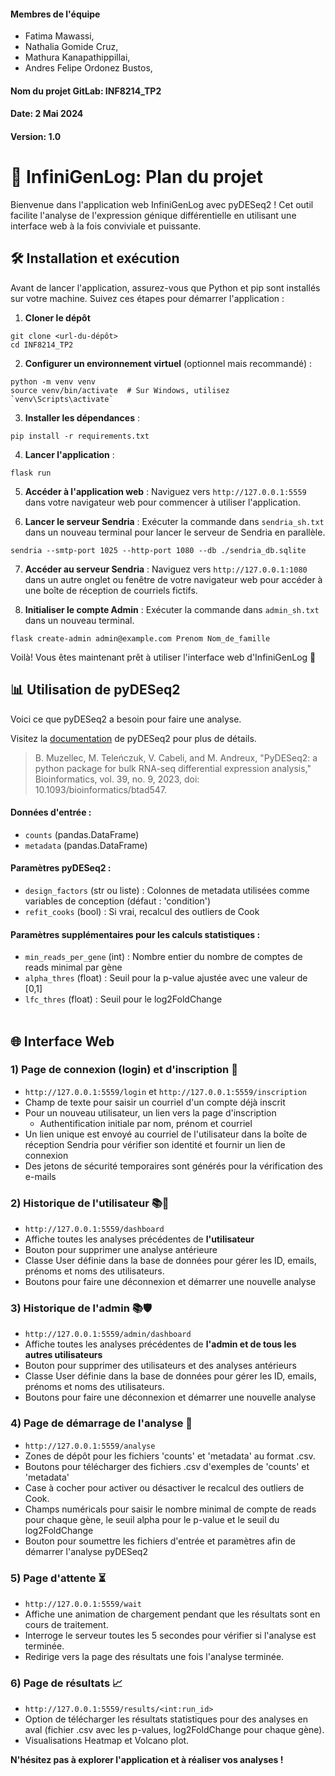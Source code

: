 #### Membres de l'équipe
- Fatima Mawassi,
- Nathalia Gomide Cruz,
- Mathura Kanapathippillai,
- Andres Felipe Ordonez Bustos,

#### Nom du projet GitLab: INF8214_TP2
#### Date: 2 Mai 2024
#### Version: 1.0

# 🧬 InfiniGenLog: Plan du projet

Bienvenue dans l'application web InfiniGenLog avec pyDESeq2 ! Cet outil facilite l'analyse de l'expression génique différentielle en utilisant une interface web à la fois conviviale et puissante.

## 🛠 Installation et exécution
Avant de lancer l'application, assurez-vous que Python et pip sont installés sur votre machine. Suivez ces étapes pour démarrer l'application :

1. **Cloner le dépôt**
 ```shell
 git clone <url-du-dépôt>
 cd INF8214_TP2
 ```

2. **Configurer un environnement virtuel** (optionnel mais recommandé) :
```shell
python -m venv venv
source venv/bin/activate  # Sur Windows, utilisez `venv\Scripts\activate`
```

3. **Installer les dépendances** :
```shell
pip install -r requirements.txt
```

4. **Lancer l'application** :
```shell
flask run
```

5. **Accéder à l'application web** :
Naviguez vers `http://127.0.0.1:5559` dans votre navigateur web pour commencer à utiliser l'application.

6. **Lancer le serveur Sendria** : 
Exécuter la commande dans `sendria_sh.txt` dans un nouveau terminal pour lancer le serveur de Sendria en parallèle.
```shell
sendria --smtp-port 1025 --http-port 1080 --db ./sendria_db.sqlite
```
7. **Accéder au serveur Sendria** : 
Naviguez vers `http://127.0.0.1:1080` dans un autre onglet ou fenêtre de votre navigateur web pour accéder à une boîte de réception de courriels fictifs.

8. **Initialiser le compte Admin** :
Exécuter la commande dans `admin_sh.txt` dans un nouveau terminal.
```shell
flask create-admin admin@example.com Prenom Nom_de_famille
```

Voilà! Vous êtes maintenant prêt à utiliser l'interface web d'InfiniGenLog 👏

## 📊 Utilisation de pyDESeq2
Voici ce que pyDESeq2 a besoin pour faire une analyse.

Visitez la [documentation](https://pydeseq2.readthedocs.io/en/latest/) de pyDESeq2 pour plus de détails.
>B. Muzellec, M. Teleńczuk, V. Cabeli, and M. Andreux, "PyDESeq2: a python package for bulk RNA-seq differential expression analysis," Bioinformatics, vol. 39, no. 9, 2023, doi: 10.1093/bioinformatics/btad547.


#### Données d'entrée : 
  - `counts` (pandas.DataFrame)
  - `metadata` (pandas.DataFrame)

#### Paramètres pyDESeq2 :
- `design_factors` (str ou liste) : Colonnes de metadata utilisées comme variables de conception (défaut : 'condition')
- `refit_cooks` (bool) : Si vrai, recalcul des outliers de Cook

#### Paramètres supplémentaires pour les calculs statistiques :
- `min_reads_per_gene` (int) : Nombre entier du nombre de comptes de reads minimal par gène
- `alpha_thres` (float) : Seuil pour la p-value ajustée avec une valeur de \[0,1]
- `lfc_thres` (float) : Seuil pour le log2FoldChange
<br><br>
## 🌐 Interface Web

### 1) **Page de connexion (login) et d'inscription** 🔐
   - `http://127.0.0.1:5559/login` et `http://127.0.0.1:5559/inscription`
   - Champ de texte pour saisir un courriel d'un compte déjà inscrit
   - Pour un nouveau utilisateur, un lien vers la page d'inscription
      - Authentification initiale par nom, prénom et courriel
   - Un lien unique est envoyé au courriel de l'utilisateur dans la boîte de réception Sendria pour vérifier son identité et fournir un lien de connexion
   - Des jetons de sécurité temporaires sont générés pour la vérification des e-mails

### 2) **Historique de l'utilisateur** 📚👤
   - `http://127.0.0.1:5559/dashboard`
   - Affiche toutes les analyses précédentes de **l'utilisateur**
   - Bouton pour supprimer une analyse antérieure
   - Classe User définie dans la base de données pour gérer les ID, emails, prénoms et noms des utilisateurs.
   - Boutons pour faire une déconnexion et démarrer une nouvelle analyse

### 3) **Historique de l'admin** 📚🛡️
   - `http://127.0.0.1:5559/admin/dashboard`
   - Affiche toutes les analyses précédentes de **l'admin et de tous les autres utilisateurs**
   - Bouton pour supprimer des utilisateurs et des analyses antérieurs
   - Classe User définie dans la base de données pour gérer les ID, emails, prénoms et noms des utilisateurs.
   - Boutons pour faire une déconnexion et démarrer une nouvelle analyse

### 4) **Page de démarrage de l'analyse** 🚀
   - `http://127.0.0.1:5559/analyse`
   - Zones de dépôt pour les fichiers 'counts' et 'metadata' au format .csv.
   - Boutons pour télécharger des fichiers .csv d'exemples de 'counts' et 'metadata'
   - Case à cocher pour activer ou désactiver le recalcul des outliers de Cook.
   - Champs numéricals pour saisir le nombre minimal de compte de reads pour chaque gène, le seuil alpha pour le p-value et le seuil du log2FoldChange
   - Bouton pour soumettre les fichiers d'entrée et paramètres afin de démarrer l'analyse pyDESeq2

### 5) **Page d'attente** ⏳
   - `http://127.0.0.1:5559/wait`
   - Affiche une animation de chargement pendant que les résultats sont en cours de traitement.
   - Interroge le serveur toutes les 5 secondes pour vérifier si l'analyse est terminée.
   - Redirige vers la page des résultats une fois l'analyse terminée.

### 6) **Page de résultats** 📈
   - `http://127.0.0.1:5559/results/<int:run_id>`
   - Option de télécharger les résultats statistiques pour des analyses en aval (fichier .csv avec les p-values, log2FoldChange pour chaque gène).
   - Visualisations Heatmap et Volcano plot.



**N'hésitez pas à explorer l'application et à réaliser vos analyses !**
